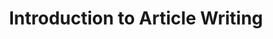 ---
title: Introduction to Article Writing
number: ENGL 215
academic-home: other
course-type: [Supporting]
pre-req: ENGL 15 or ENGL 30
description: Written exercises in, and a study of, the principles of article writing; practice in the writing of specific articles.
bulletin-link: https://bulletins.psu.edu/search/?search=%22engl+215%22
pathway-list: [Media for Civic Engagement]
---